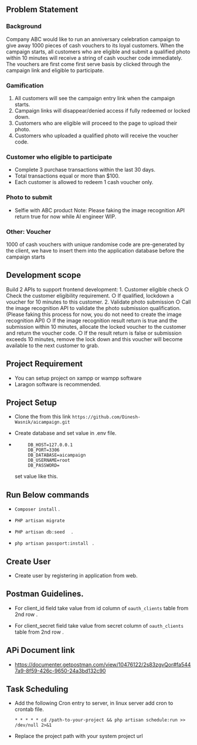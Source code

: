 
## Problem Statement

### Background
   Company ABC would like to run an anniversary celebration campaign to give away 1000
    pieces of cash vouchers to its loyal customers. When the campaign starts, all customers
    who are eligible and submit a qualified photo within 10 minutes will receive a string of cash
    voucher code immediately. The vouchers are first come first serve basis by clicked through
    the campaign link and eligible to participate.
    
###  Gamification
1. All customers will see the campaign entry link when the campaign starts.
2. Campaign links will disappear/denied access if fully redeemed or locked down.
3. Customers who are eligible will proceed to the page to upload their photo.
4. Customers who uploaded a qualified photo will receive the voucher code.


### Customer who eligible to participate

   - Complete 3 purchase transactions within the last 30 days.
   - Total transactions equal or more than $100.
   - Each customer is allowed to redeem 1 cash voucher only.
### Photo to submit
  - Selfie with ABC product
Note: Please faking the image recognition API return true for now while AI engineer WIP.


### Other: Voucher
  1000 of cash vouchers with unique randomise code are pre-generated by the client, we have
  to insert them into the application database before the campaign starts

## Development scope
Build 2 APIs to support frontend development:
    1. Customer eligible check
        ○ Check the customer eligibility requirement.
        ○ If qualified, lockdown a voucher for 10 minutes to this customer.
    2. Validate photo submission
        ○ Call the image recognition API to validate the photo submission qualification.
        (Please faking this process for now, you do not need to create the image
        recognition API)
        ○ If the image recognition result return is true and the submission within 10
        minutes, allocate the locked voucher to the customer and return the voucher
        code.
        ○ If the result return is false or submission exceeds 10 minutes, remove the lock
        down and this voucher will become available to the next customer to grab.
        
        
## Project Requirement
- You can setup project on xampp or wampp software
- Laragon software is recommended.


## Project Setup
 - Clone the from this link ```https://github.com/Dinesh-Wasnik/aicampaign.git```

 - Create database and set value in .env file.

 - ```DB_CONNECTION=mysql
		DB_HOST=127.0.0.1
		DB_PORT=3306
		DB_DATABASE=aicampaign
		DB_USERNAME=root
		DB_PASSWORD=
	 ```
	set value like this.	

## Run Below commands

 - ```Composer install``` .
 

 - ```PHP artisan migrate ``` 


 - ```PHP artisan db:seed  ``` .

 - ```php artisan passport:install ``` .

## Create User
- Create user by registering in application from web.

## Postman Guidelines.
 - For client_id field  take value from id column of  ```oauth_clients```  table from 2nd  row .
 
 - For client_secret  field  take value from secret column of ```oauth_clients```  table from 2nd row .
 
## APi Document link
 - https://documenter.getpostman.com/view/10476122/2s83zgvQor#fa5447a9-8f59-426c-9650-24a3bd132c90
 
 
 ## Task Scheduling
  - Add  the following Cron entry to server, in linux server add cron to crontab file.

       ``` * * * * * cd /path-to-your-project && php artisan schedule:run >> /dev/null 2>&1 ```
  - Replace the project path with your system project url
  


